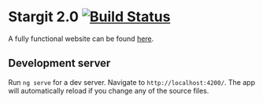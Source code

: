 # Stargit 2.0 [![Build Status](https://travis-ci.com/theArgex/stargit2.0.svg?branch=master)](https://travis-ci.com/theArgex/stargit2.0)

A fully functional website can be found [here](https://stargit.xyz).

## Development server

Run `ng serve` for a dev server. Navigate to `http://localhost:4200/`. The app will automatically reload if you change any of the source files.
